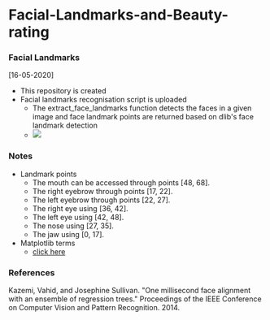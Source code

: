 # Facial-Landmarks-and-Beauty-rating

### Facial Landmarks
[16-05-2020]
* This repository is created
* Facial landmarks recognisation script is uploaded
  * The extract_face_landmarks function detects the faces in a given image and face landmark points are returned based on dlib's face landmark detection
  * ![](https://github.com/likhith1542/Facial-Landmarks-and-Beauty-rating/blob/master/color.png?raw=true)


### Notes
* Landmark points
   * The mouth can be accessed through points [48, 68].
   * The right eyebrow through points [17, 22].
   * The left eyebrow through points [22, 27].
   * The right eye using [36, 42].
   * The left eye using [42, 48].
   * The nose using [27, 35].
   * The jaw using [0, 17].
* Matplotlib terms
   * [click here](https://in.mathworks.com/matlabcentral/answers/282940-what-is-the-ro-in-plot-mean#answer_221098)

### References

Kazemi, Vahid, and Josephine Sullivan. "One millisecond face alignment with an ensemble of regression trees." Proceedings of the IEEE Conference on Computer Vision and Pattern Recognition. 2014.
